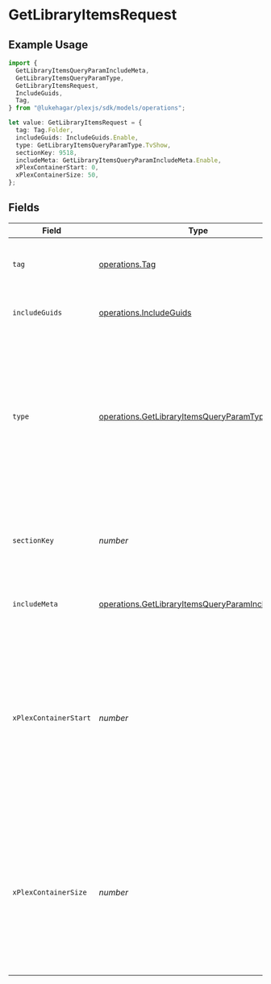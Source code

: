 # GetLibraryItemsRequest

## Example Usage

```typescript
import {
  GetLibraryItemsQueryParamIncludeMeta,
  GetLibraryItemsQueryParamType,
  GetLibraryItemsRequest,
  IncludeGuids,
  Tag,
} from "@lukehagar/plexjs/sdk/models/operations";

let value: GetLibraryItemsRequest = {
  tag: Tag.Folder,
  includeGuids: IncludeGuids.Enable,
  type: GetLibraryItemsQueryParamType.TvShow,
  sectionKey: 9518,
  includeMeta: GetLibraryItemsQueryParamIncludeMeta.Enable,
  xPlexContainerStart: 0,
  xPlexContainerSize: 50,
};
```

## Fields

| Field                                                                                                                                                                                     | Type                                                                                                                                                                                      | Required                                                                                                                                                                                  | Description                                                                                                                                                                               | Example                                                                                                                                                                                   |
| ----------------------------------------------------------------------------------------------------------------------------------------------------------------------------------------- | ----------------------------------------------------------------------------------------------------------------------------------------------------------------------------------------- | ----------------------------------------------------------------------------------------------------------------------------------------------------------------------------------------- | ----------------------------------------------------------------------------------------------------------------------------------------------------------------------------------------- | ----------------------------------------------------------------------------------------------------------------------------------------------------------------------------------------- |
| `tag`                                                                                                                                                                                     | [operations.Tag](../../../sdk/models/operations/tag.md)                                                                                                                                   | :heavy_check_mark:                                                                                                                                                                        | A key representing a specific tag within the section.                                                                                                                                     |                                                                                                                                                                                           |
| `includeGuids`                                                                                                                                                                            | [operations.IncludeGuids](../../../sdk/models/operations/includeguids.md)                                                                                                                 | :heavy_minus_sign:                                                                                                                                                                        | Adds the Guids object to the response<br/>                                                                                                                                                | 1                                                                                                                                                                                         |
| `type`                                                                                                                                                                                    | [operations.GetLibraryItemsQueryParamType](../../../sdk/models/operations/getlibraryitemsqueryparamtype.md)                                                                               | :heavy_minus_sign:                                                                                                                                                                        | The type of media to retrieve.<br/>1 = movie<br/>2 = show<br/>3 = season<br/>4 = episode<br/>E.g. A movie library will not return anything with type 3 as there are no seasons for movie libraries<br/> | 2                                                                                                                                                                                         |
| `sectionKey`                                                                                                                                                                              | *number*                                                                                                                                                                                  | :heavy_check_mark:                                                                                                                                                                        | The unique key of the Plex library. <br/>Note: This is unique in the context of the Plex server.<br/>                                                                                     | 9518                                                                                                                                                                                      |
| `includeMeta`                                                                                                                                                                             | [operations.GetLibraryItemsQueryParamIncludeMeta](../../../sdk/models/operations/getlibraryitemsqueryparamincludemeta.md)                                                                 | :heavy_minus_sign:                                                                                                                                                                        | Adds the Meta object to the response<br/>                                                                                                                                                 | 1                                                                                                                                                                                         |
| `xPlexContainerStart`                                                                                                                                                                     | *number*                                                                                                                                                                                  | :heavy_minus_sign:                                                                                                                                                                        | The index of the first item to return. If not specified, the first item will be returned.<br/>If the number of items exceeds the limit, the response will be paginated.<br/>By default this is 0<br/> | 0                                                                                                                                                                                         |
| `xPlexContainerSize`                                                                                                                                                                      | *number*                                                                                                                                                                                  | :heavy_minus_sign:                                                                                                                                                                        | The number of items to return. If not specified, all items will be returned.<br/>If the number of items exceeds the limit, the response will be paginated.<br/>By default this is 50<br/> | 50                                                                                                                                                                                        |